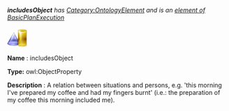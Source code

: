___includesObject__ 
 has
 [Category:OntologyElement](../../Category/OntologyElement "Category:OntologyElement") 
 and is an
 [element of](../../Property/ElementOf "Property:ElementOf") 
[BasicPlanExecution](../../Submissions/BasicPlanExecution "Submissions:BasicPlanExecution")_




  





[![ObjectProperty](../public/images/thumb/c/c3/ObjectProperty.gif/45px-ObjectProperty.gif)](../../Image/ObjectProperty.gif "ObjectProperty")


__Name__ 
 : includesObject
 



__Type:__ 
 owl:ObjectProperty
 



__Description__ 
 : A relation between situations and persons, e.g. 'this morning I've prepared my coffee and had my fingers burnt' (i.e.: the preparation of my coffee this morning included me).